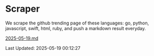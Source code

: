 # Scraper

We scrape the github trending page of these languages: go, python, javascript, swift, html, ruby, and push a markdown result everyday.

[2025-05-19.md](https://github.com/henson/Scraper/blob/master/2025-05-19.md)

Last Updated: 2025-05-19 00:12:27